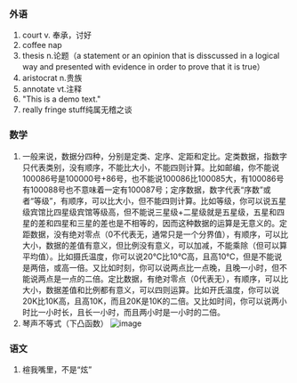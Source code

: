 ### 外语

1. court v. 奉承，讨好
2. coffee nap
3. thesis n.论题（a statement or an opinion that is disscussed in a logical way and presented with evidence in order to prove that it is true）
4. aristocrat n.贵族
5. annotate vt.注释
6. "This is a demo text."
7. really fringe stuff纯属无稽之谈


### 数学

1. 一般来说，数据分四种，分别是定类、定序、定距和定比。定类数据，指数字只代表类别，没有顺序，不能比大小，不能四则计算。比如邮编，你不能说100086号是100000号+86号，也不能说100086比100085大，有100086号有100088号也不意味着一定有100087号；定序数据，数字代表“序数”或者“等级”，有顺序，可以比大小，但不能四则计算。比如等级，你可以说五星级宾馆比四星级宾馆等级高，但不能说三星级+二星级就是五星级，五星和四星的差和四星和三星的差也是不相等的，因而这种数据的运算是无意义的。定距数据，没有绝对零点（0不代表无，通常只是一个分界值），有顺序，可以比大小，数据的差值有意义，但比例没有意义，可以加减，不能乘除（但可以算平均值）。比如摄氏温度，你可以说20℃比10℃高，且高10℃，但是不能说是两倍，或高一倍。又比如时刻，你可以说两点比一点晚，且晚一小时，但不能说两点是一点的二倍。定比数据，有绝对零点（0代表无），有顺序，可以比大小，数据差值和比例都有意义，可以四则运算。比如开氏温度，你可以说20K比10K高，且高10K，而且20K是10K的二倍。又比如时间，你可以说两小时比一小时长，且长一小时，而且两小时是一小时的二倍。
2. 琴声不等式（下凸函数）
![image](https://user-images.githubusercontent.com/48854115/200290431-0bbe04cf-50ae-4c07-87b0-0a589592251c.png)




### 语文
1. 楦我嘴里，不是“炫”
